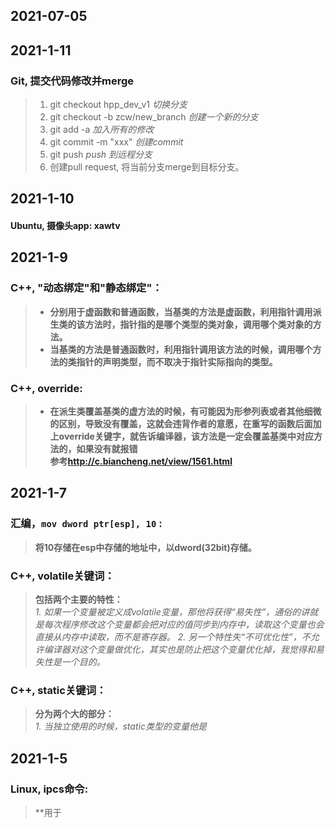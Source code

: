 ## 2021-07-05


## 2021-1-11  
###  Git, 提交代码修改并merge  
  > 1. git checkout hpp_dev_v1   *切换分支*
  > 2. git checkout -b zcw/new_branch    *创建一个新的分支*
  > 3. git add -a    *加入所有的修改*  
  > 4. git commit -m "xxx"    *创建commit*
  > 5. git push     *push 到远程分支*
  > 6. 创建pull request, 将当前分支merge到目标分支。  


## 2021-1-10
#### Ubuntu, 摄像头app: xawtv  

## 2021-1-9
### C++, "动态绑定"和"静态绑定"：  
   > - **分别用于虚函数和普通函数，当基类的方法是虚函数，利用指针调用派生类的该方法时，指针指的是哪个类型的类对象，调用哪个类对象的方法。**
   >- **当基类的方法是普通函数时，利用指针调用该方法的时候，调用哪个方法的类指针的声明类型，而不取决于指针实际指向的类型。**
### C++, override:  
   >- **在派生类覆盖基类的虚方法的时候，有可能因为形参列表或者其他细微的区别，导致没有覆盖，这就会违背作者的意愿，在重写的函数后面加上override关键字，就告诉编译器，该方法是一定会覆盖基类中对应方法的，如果没有就报错  
   参考<http://c.biancheng.net/view/1561.html>**

## 2021-1-7
### 汇编，`mov dword ptr[esp], 10` :  
   >  **将10存储在esp中存储的地址中，以dword(32bit)存储。**
### C++, volatile关键词：
   > **包括两个主要的特性：**  
   > *1. 如果一个变量被定义成volatile变量，那他将获得“易失性”，通俗的讲就是每次程序修改这个变量都会把对应的值同步到内存中，读取这个变量也会直接从内存中读取，而不是寄存器。*
   > *2. 另一个特性失“不可优化性”，不允许编译器对这个变量做优化，其实也是防止把这个变量优化掉，我觉得和易失性是一个目的。*
### C++, static关键词：
   > **分为两个大的部分：**  
   > *1. 当独立使用的时候，static类型的变量他是*

## 2021-1-5
### Linux, ipcs命令:
   > **用于
